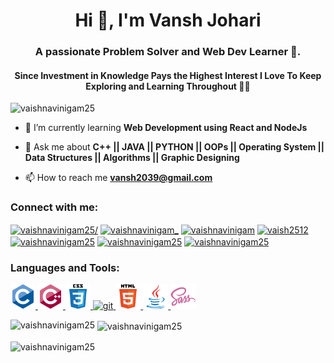 <h1 align="center">Hi 👋, I'm Vansh Johari </h1>
<h3 align="center">A passionate Problem Solver and Web Dev Learner 🙌.</h3>
<h4 align="center">Since Investment in Knowledge Pays the Highest Interest I Love To Keep Exploring and Learning Throughout 🎯🎯</h4>

<p align="left"> <img src="https://komarev.com/ghpvc/?username=vaishnavinigam25&label=Profile%20views&color=0e75b6&style=flat" alt="vaishnavinigam25" /> </p>



- 🌱 I’m currently learning **Web Development using React and NodeJs**

- 💬 Ask me about **C++ || JAVA || PYTHON || OOPs || Operating System || Data Structures || Algorithms || Graphic Designing**

- 📫 How to reach me **vansh2039@gmail.com**

<h3 align="left">Connect with me:</h3>
<p align="left">
<a href="https://www.linkedin.com/in/vansh-johari-98220a192/" target="blank"><img align="center" src="https://raw.githubusercontent.com/rahuldkjain/github-profile-readme-generator/master/src/images/icons/Social/linked-in-alt.svg" alt="vaishnavinigam25/" height="30" width="40" /></a>
<a href="https://instagram.com/vaishnavinigam_" target="blank"><img align="center" src="https://raw.githubusercontent.com/rahuldkjain/github-profile-readme-generator/master/src/images/icons/Social/instagram.svg" alt="vaishnavinigam_" height="30" width="40" /></a>
<a href="https://www.youtube.com/c/vaishnavinigam" target="blank"><img align="center" src="https://raw.githubusercontent.com/rahuldkjain/github-profile-readme-generator/master/src/images/icons/Social/youtube.svg" alt="vaishnavinigam" height="30" width="40" /></a>
<a href="https://www.codechef.com/users/vaish2512" target="blank"><img align="center" src="https://cdn.jsdelivr.net/npm/simple-icons@3.1.0/icons/codechef.svg" alt="vaish2512" height="30" width="40" /></a>
<a href="https://www.hackerrank.com/vaishnavinigam25" target="blank"><img align="center" src="https://raw.githubusercontent.com/rahuldkjain/github-profile-readme-generator/master/src/images/icons/Social/hackerrank.svg" alt="vaishnavinigam25" height="30" width="40" /></a>
<a href="https://www.leetcode.com/vaishnavinigam25" target="blank"><img align="center" src="https://raw.githubusercontent.com/rahuldkjain/github-profile-readme-generator/master/src/images/icons/Social/leet-code.svg" alt="vaishnavinigam25" height="30" width="40" /></a>
<a href="https://auth.geeksforgeeks.org/user/vaishnavinigam25" target="blank"><img align="center" src="https://raw.githubusercontent.com/rahuldkjain/github-profile-readme-generator/master/src/images/icons/Social/geeks-for-geeks.svg" alt="vaishnavinigam25" height="30" width="40" /></a>
</p>

<h3 align="left">Languages and Tools:</h3>
<p align="left"> <a href="https://www.cprogramming.com/" target="_blank"> <img src="https://raw.githubusercontent.com/devicons/devicon/master/icons/c/c-original.svg" alt="c" width="40" height="40"/> </a> <a href="https://www.w3schools.com/cpp/" target="_blank"> <img src="https://raw.githubusercontent.com/devicons/devicon/master/icons/cplusplus/cplusplus-original.svg" alt="cplusplus" width="40" height="40"/> </a> <a href="https://www.w3schools.com/css/" target="_blank"> <img src="https://raw.githubusercontent.com/devicons/devicon/master/icons/css3/css3-original-wordmark.svg" alt="css3" width="40" height="40"/> </a> <a href="https://git-scm.com/" target="_blank"> <img src="https://www.vectorlogo.zone/logos/git-scm/git-scm-icon.svg" alt="git" width="40" height="40"/> </a> <a href="https://www.w3.org/html/" target="_blank"> <img src="https://raw.githubusercontent.com/devicons/devicon/master/icons/html5/html5-original-wordmark.svg" alt="html5" width="40" height="40"/> </a> <a href="https://www.java.com" target="_blank"> <img src="https://raw.githubusercontent.com/devicons/devicon/master/icons/java/java-original.svg" alt="java" width="40" height="40"/> </a> <a href="https://sass-lang.com" target="_blank"> <img src="https://raw.githubusercontent.com/devicons/devicon/master/icons/sass/sass-original.svg" alt="sass" width="40" height="40"/> </a> </p>

<p><img align="left" src="https://github-readme-stats.vercel.app/api/top-langs?username=vaishnavinigam25&show_icons=true&locale=en&layout=compact" alt="vaishnavinigam25" /></p>

<p>&nbsp;<img align="center" src="https://github-readme-stats.vercel.app/api?username=vaishnavinigam25&show_icons=true&locale=en" alt="vaishnavinigam25" /></p>

<p><img align="center" src="https://github-readme-streak-stats.herokuapp.com/?user=vaishnavinigam25&" alt="vaishnavinigam25" /></p>
